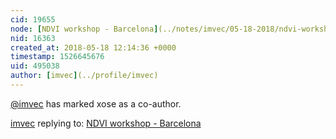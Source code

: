 ```yaml
---
cid: 19655
node: [NDVI workshop - Barcelona](../notes/imvec/05-18-2018/ndvi-workshop)
nid: 16363
created_at: 2018-05-18 12:14:36 +0000
timestamp: 1526645676
uid: 495038
author: [imvec](../profile/imvec)
---
```


 [@imvec](/profile/imvec) has marked xose as a co-author. 

[imvec](../profile/imvec) replying to: [NDVI workshop - Barcelona](../notes/imvec/05-18-2018/ndvi-workshop)

